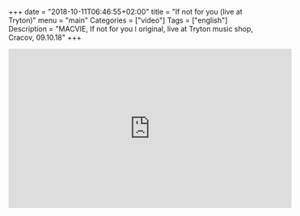 +++
date = "2018-10-11T06:46:55+02:00"
title = "If not for you (live at Tryton)"
menu = "main"
Categories = ["video"]
Tags = ["english"]
Description = "MACVIE, If not for you  ǀ  original, live at Tryton music shop, Cracov, 09.10.18"
+++

<iframe width="560" height="315" src="https://www.youtube.com/embed/9f1CMpa29bs" frameborder="0" allow="autoplay; encrypted-media" allowfullscreen></iframe>
